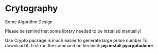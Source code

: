 # Crytography
Some Algorithm Design

Please be remind that some library needed to be installed manually!

Use Crypto package is much easier to generate large prime number
To download it, first run the command on terminal: **pip install pycryptodome**
